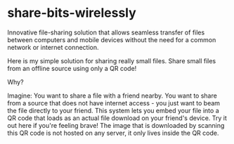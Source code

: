 # share-bits-wirelessly
Innovative file-sharing solution that allows seamless transfer of files between computers and mobile devices without the need for a common network or internet connection.

Here is my simple solution for sharing really small files.
Share small files from an offline source using only a QR code!

Why?

Imagine: You want to share a file with a friend nearby. You want to share from a source that does not have internet access - you just want to beam the file directly to your friend. This system lets you embed your file into a QR code that loads as an actual file download on your friend's device. Try it out here if you're feeling brave! The image that is downloaded by scanning this QR code is not hosted on any server, it only lives inside the QR code.
